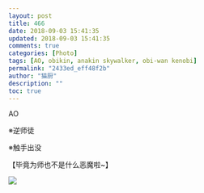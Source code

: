```yaml
---
layout: post
title: 466
date: 2018-09-03 15:41:35
updated: 2018-09-03 15:41:35
comments: true
categories: [Photo]
tags: [AO, obikin, anakin skywalker, obi-wan kenobi]
permalink: "2433ed_eff48f2b"
author: "猫厨"
description: ""
toc: true
---
```


<p>AO</p> 
<p>※逆师徒</p> 
<p>※触手出没</p> 
<p>【毕竟为师也不是什么恶魔啦~】</p>

![](/img/img_cVZNdzJtQk9JV2RhVytpakNpU0RKTGg0Y2pGcWhqaG9mVzYzUTlIZ3pGbjVNNWV3cGNhZDRRPT0.jpg)